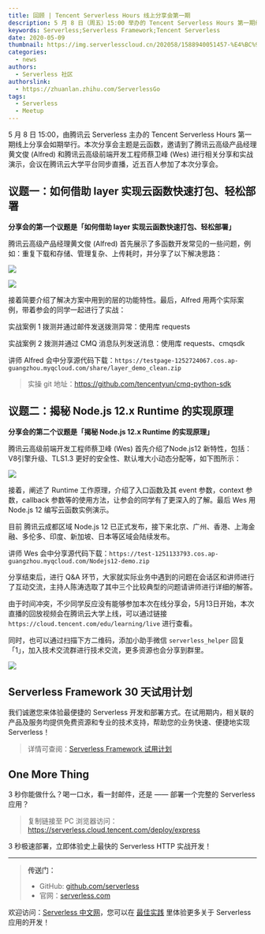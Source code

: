 ```yaml
---
title: 回顾 | Tencent Serverless Hours 线上分享会第一期
description: 5 月 8 日（周五）15:00 举办的 Tencent Serverless Hours 第一期线上分享会如期举行！
keywords: Serverless;Serverless Framework;Tencent Serverless
date: 2020-05-09
thumbnail: https://img.serverlesscloud.cn/202058/1588940051457-%E4%BC%9A%E5%90%8E%E5%AE%A3%E4%BC%A0banner.png
categories:
  - news
authors:
  - Serverless 社区
authorslink: 
  - https://zhuanlan.zhihu.com/ServerlessGo
tags:
  - Serverless
  - Meetup  
---
```


​5 月 8 日 15:00，由腾讯云 Serverless 主办的 Tencent Serverless Hours 第一期线上分享会如期举行。本次分享会主题是云函数，邀请到了腾讯云高级产品经理黄文俊 (Alfred) 和腾讯云高级前端开发工程师蔡卫峰 (Wes) 进行相关分享和实战演示，会议在腾讯云大学平台同步直播，近五百人参加了本次分享会。

## 议题一：如何借助 layer 实现云函数快速打包、轻松部署

**分享会的第一个议题是「如何借助 layer 实现云函数快速打包、轻松部署」**

腾讯云高级产品经理黄文俊 (Alfred) 首先展示了多函数开发常见的一些问题，例如：重复下载和存储、管理复杂、上传耗时，并分享了以下解决思路：

![](https://img.serverlesscloud.cn/202058/1588935800278-%E5%B1%8F%E5%B9%95%E5%BF%AB%E7%85%A7%202020-05-08%2017.51.48.png)

![](https://img.serverlesscloud.cn/202058/1588935804282-%E5%B1%8F%E5%B9%95%E5%BF%AB%E7%85%A7%202020-05-08%2017.51.54.png)

接着简要介绍了解决方案中用到的层的功能特性。最后，Alfred 用两个实际案例，带着参会的同学一起进行了实战：

实战案例 1 拨测并通过邮件发送拨测异常：使用库 requests

实战案例 2 拨测并通过 CMQ 消息队列发送消息：使用库 requests、cmqsdk

讲师 Alfred 会中分享源代码下载：`https://testpage-1252724067.cos.ap-guangzhou.myqcloud.com/share/layer_demo_clean.zip`

> 实操 git 地址：https://github.com/tencentyun/cmq-python-sdk


## 议题二：揭秘 Node.js 12.x Runtime 的实现原理

**分享会的第二个议题是「揭秘 Node.js 12.x Runtime 的实现原理」**

腾讯云高级前端开发工程师蔡卫峰 (Wes) 首先介绍了Node.js12 新特性，包括：V8引擎升级、TLS1.3 更好的安全性、默认堆大小动态分配等，如下图所示：

![](https://img.serverlesscloud.cn/202058/1588935809851-%E5%B1%8F%E5%B9%95%E5%BF%AB%E7%85%A7%202020-05-08%2018.04.16.png)

接着，阐述了 Runtime 工作原理，介绍了入口函数及其 event 参数，context 参数，callback 参数等的使用方法，让参会的同学有了更深入的了解。最后 Wes 用 Node.js 12 编写云函数实例演示。

目前 腾讯云成都区域 Node.js 12 已正式发布，接下来北京、广州、香港、上海金融、多伦多、印度、新加坡、日本等区域会陆续发布。

讲师 Wes 会中分享源代码下载：`https://test-1251133793.cos.ap-guangzhou.myqcloud.com/Nodejs12-demo.zip`

分享结束后，进行 Q&A 环节，大家就实际业务中遇到的问题在会话区和讲师进行了互动交流，主持人陈涛选取了其中三个比较典型的问题请讲师进行详细的解答。

由于时间冲突，不少同学反应没有能够参加本次在线分享会，5月13日开始，本次直播的回放视频会在腾讯云大学上线，可以通过链接 `https://cloud.tencent.com/edu/learning/live` 进行查看。

同时，也可以通过扫描下方二维码，添加小助手微信 `serverless_helper` 回复「1」，加入技术交流群进行技术交流，更多资源也会分享到群里。

![](https://img.serverlesscloud.cn/202058/1588935838439-%E5%B0%8F%E5%8A%A9%E6%89%8B.jpeg)

## Serverless Framework 30 天试用计划

我们诚邀您来体验最便捷的 Serverless 开发和部署方式。在试用期内，相关联的产品及服务均提供免费资源和专业的技术支持，帮助您的业务快速、便捷地实现 Serverless！

> 详情可查阅：[Serverless Framework 试用计划](https://cloud.tencent.com/document/product/1154/38792)

## One More Thing
<div id='scf-deploy-iframe-or-md'><div><p>3 秒你能做什么？喝一口水，看一封邮件，还是 —— 部署一个完整的 Serverless 应用？</p><blockquote><p>复制链接至 PC 浏览器访问：<a href="https://serverless.cloud.tencent.com/deploy/express">https://serverless.cloud.tencent.com/deploy/express</a></p></blockquote><p>3 秒极速部署，立即体验史上最快的 Serverless HTTP 实战开发！</p></div></div>

---

> **传送门：**
> - GitHub: [github.com/serverless](https://github.com/serverless/serverless/blob/master/README_CN.md) 
> - 官网：[serverless.com](https://serverless.com/)

欢迎访问：[Serverless 中文网](https://serverlesscloud.cn/)，您可以在 [最佳实践](https://serverlesscloud.cn/best-practice) 里体验更多关于 Serverless 应用的开发！
